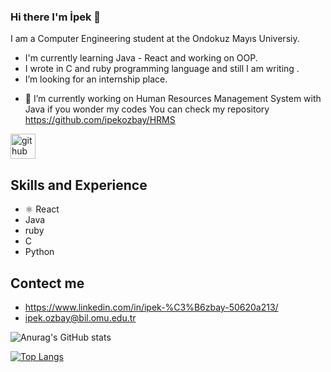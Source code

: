 ### Hi there I'm İpek 👋
I am a Computer Engineering student at the Ondokuz Mayıs Universiy.

* I'm currently learning Java - React and working on OOP.
* I wrote in C and ruby programming language and still I am writing .
*  I’m looking for an internship place.

- 🔭 I’m currently working on Human Resources Management System with Java  if you wonder my codes You can check my repository https://github.com/ipekozbay/HRMS


[<img src='https://cdn.jsdelivr.net/npm/simple-icons@3.0.1/icons/github.svg' alt='github' height='40'>](https://github.com/ipekozbay)  

## Skills and Experience
* ⚛ React
*   Java 
*   ruby 
*   C
*   Python

## Contect me
* https://www.linkedin.com/in/ipek-%C3%B6zbay-50620a213/
* ipek.ozbay@bil.omu.edu.tr


![Anurag's GitHub stats](https://github-readme-stats.vercel.app/api?username=ipekozbay&show_icons=true&theme=cobalt)
                                  
[![Top Langs](https://github-readme-stats.vercel.app/api/top-langs/?username=ipekozbay&layout=compact)](https://github.com/ipekozbay/github-readme-stats)                         



